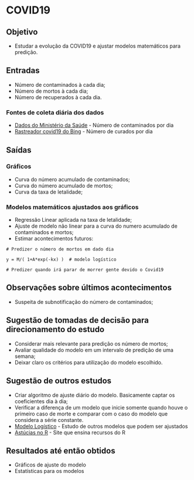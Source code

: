 # COVID19

## Objetivo

- Estudar a evolução da COVID19 e ajustar modelos matemáticos para predição.

## Entradas
- Número de contaminados à cada dia;
- Número de mortos à cada dia;
- Número de recuperados à cada dia.

### Fontes de coleta diária dos dados

- [Dados do Ministério da Saúde](https://covid.saude.gov.br/) - Número de contaminados por dia
- [Rastreador covid19 do Bing](https://www.bing.com/covid/local/brazil?vert=graph) - Número de curados por dia


## Saídas
### Gráficos
- Curva do número acumulado de contaminados;
- Curva do número acumulado de mortos;
- Curva da taxa de letalidade;


### Modelos matemáticos ajustados aos gráficos
- Regressão Linear aplicada na taxa de letalidade;
- Ajuste de modelo não linear para a curva do numero acumulado de contaminados e mortos;
- Estimar acontecimentos futuros:
``` 
# Predizer o número de mortos em dado dia

y = M/( 1+A*exp(-kx) )  # modelo logístico

# Predizer quando irá parar de morrer gente devido o Covid19
```
## Observações sobre últimos acontecimentos

- Suspeita de subnotificação do número de contaminados;


## Sugestão de tomadas de decisão para direcionamento do estudo
- Considerar mais relevante para predição os número de mortos;
- Avaliar qualidade do modelo em um intervalo de predição de uma semana;
- Deixar claro os critérios para utilização do modelo escolhido.

## Sugestão de outros estudos

- Criar algoritmo de ajuste diário do modelo. Basicamente captar os coeficientes dia à dia;
- Verificar a diferença de um modelo que inicie somente quando houve o primeiro caso de morte e comparar com o caso do modelo que considera a série constante.
- [Modelo Logístico](http://w3.im.ufrj.br/~flavia/mac128/aulas/mac128_2019_08_14.pdf) - Estudo de outros modelos que podem ser ajustados
- [Astúcias no R](http://ecologia.ib.usp.br/bie5782/doku.php?id=bie5782:03_apostila:03-funcoes) - Site que ensina recursos do R


## Resultados até então obtidos

- Gráficos de ajuste do modelo
- Estatísticas para os modelos

